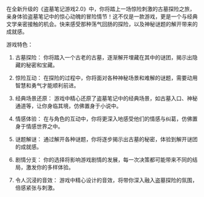 在全新升级的《盗墓笔记游戏2.0》中，你将踏上一场惊险刺激的古墓探险之旅，亲身体验盗墓笔记中的惊心动魄的冒险情节！这不仅是一款游戏，更是一个与经典文学亲密接触的机会。快来感受那种荡气回肠的探险，以及神秘谜题的解开带来的成就感。

游戏特色：

1. 古墓探险： 你将踏入一个古老的古墓，逐渐解开埋藏在其中的谜团，揭示出隐藏的秘密和宝藏。

2. 惊险互动： 在探险的过程中，你将面对各种神秘场景和难解的谜题，需要动用智慧和勇气才能顺利前进。

3. 经典场景还原： 游戏中精心还原了盗墓笔记中的经典场景，如古墓入口、神秘通道等，让你身临其境，仿佛置身于小说中。

4. 情感体验： 在与角色的互动中，你将更深入地感受他们的情感与纠葛，仿佛置身于情感世界之中。

5. 谜题解谜： 通过解开各种谜题，你将逐步揭示出古墓的秘密，体验到解开谜团的成就感。

6. 剧情分支： 你的选择将影响游戏剧情的发展，每一次决策都可能带来不同的结局，激发你的多样体验。

7. 令人沉浸的音效： 游戏中精心设计的音效，将带你深入融入盗墓探险的氛围，倍感紧张与刺激。
